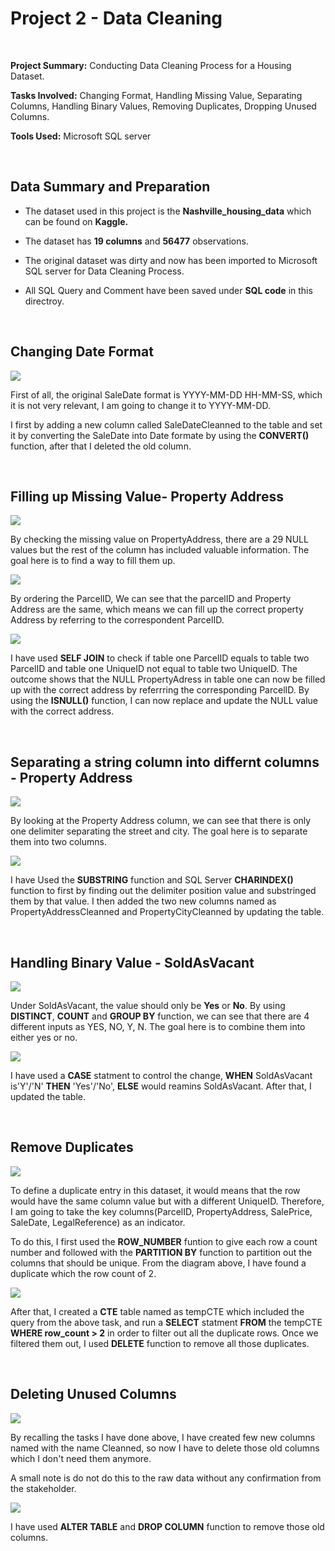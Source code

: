 # Project 2 - Data Cleaning

<br/>

**Project Summary:** Conducting Data Cleaning Process for a Housing Dataset.

**Tasks Involved:** Changing Format, Handling Missing Value, Separating Columns, Handling Binary Values, Removing Duplicates, Dropping Unused Columns.

**Tools Used:** Microsoft SQL server

<br/>

## Data Summary and Preparation

- The dataset used in this project is the **Nashville_housing_data** which can be found on **Kaggle.**

- The dataset has **19 columns** and **56477** observations.

- The original dataset was dirty and now has been imported to Microsoft SQL server for Data Cleaning Process. 

- All SQL Query and Comment have been saved under **SQL code** in this directroy.

<br/>

## Changing Date Format

![](images/1.png)

First of all, the original SaleDate format is YYYY-MM-DD HH-MM-SS, which it is not very relevant, I am going to change it to YYYY-MM-DD.

I first by adding a new column called SaleDateCleanned to the table and set it by converting the SaleDate into Date formate by using the **CONVERT()** function, after that I deleted the old column.

<br/>

## Filling up Missing Value- Property Address

![](images/2.png)

By checking the missing value on PropertyAddress, there are a 29 NULL values but the rest of the column has included valuable information. The goal here is to find a way to fill them up. 

![](images/3.png)

By ordering the ParcelID, We can see that the parcelID and Property Address are the same, which means we can fill up the correct property Address by referring to the correspondent ParcelID.

![](images/4.png)

I have used **SELF JOIN** to check if table one ParcelID equals to table two ParcelID and table one UniqueID not equal to table two UniqueID. The outcome shows that the NULL PropertyAdress in table one can now be filled up with the correct address by referrring the corresponding ParcelID. By using the **ISNULL()** function, I can now replace and update the NULL value with the correct address.

<br/>

## Separating a string column into differnt columns - Property Address

![](images/5.png)

By looking at the Property Address column, we can see that there is only one delimiter separating the street and city. The goal here is to separate them into two columns.

![](images/6.png)

I have Used the **SUBSTRING** function and SQL Server **CHARINDEX()** function to first by finding out the delimiter position value and substringed them by that value. I then added the two new columns named as PropertyAddressCleanned and PropertyCityCleanned by updating the table. 

<br/>

## Handling Binary Value - SoldAsVacant

![](images/7.png)

Under SoldAsVacant, the value should only be **Yes** or **No**. By using **DISTINCT**, **COUNT** and **GROUP BY** function, we can see that there are 4 different inputs as YES, NO, Y, N. The goal here is to combine them into either yes or no. 

![](images/8.png)

I have used a **CASE** statment to control the change, **WHEN** SoldAsVacant is'Y'/'N' **THEN** 'Yes'/'No', **ELSE** would reamins SoldAsVacant. After that, I updated the table. 

<br/>

## Remove Duplicates

![](images/9.png)

To define a duplicate entry in this dataset, it would means that the row would have the same column value but with a different UniqueID. Therefore, I am going to take the key columns(ParcelID, PropertyAddress, SalePrice, SaleDate, LegalReference) as an indicator. 

To do this, I first used the **ROW_NUMBER** funtion to give each row a count number and followed with the **PARTITION BY** function to partition out the columns that should be unique. From the diagram above, I have found a duplicate which the row count of 2. 

![](images/10.png)

After that, I created a **CTE** table named as tempCTE which included the query from the above task, and run a **SELECT** statment **FROM** the tempCTE **WHERE row_count > 2** in order to filter out all the duplicate rows. Once we filtered them out, I used **DELETE** function to remove all those duplicates. 

<br/>

## Deleting Unused Columns

![](images/11.png)

By recalling the tasks I have done above, I have created few new columns named with the name Cleanned, so now I have to delete those old columns which I don't need them anymore. 

A small note is do not do this to the raw data without any confirmation from the stakeholder.  

![](images/12.png)

I have used **ALTER TABLE** and **DROP COLUMN** function to remove those old columns. 










